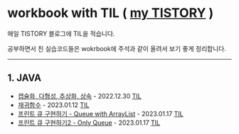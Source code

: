 # workbook with TIL ( [my TISTORY](https://ld-luee.tistory.com/) )

매일 TISTORY 블로그에 TIL을 적습니다.


공부하면서 친 실습코드들은 wokrbook에 주석과 같이 올려서 보기 좋게 정리합니다.

---


## 1. JAVA
- [캡슐화, 다형성, 추상화, 상속](https://github.com/mewluee/workbook/blob/main/interfaceExample/src/Main.java) - 2022.12.30 [TIL](https://ld-luee.tistory.com/15)
- [재귀함수](https://github.com/mewluee/workbook/blob/main/exercise/src/recursiveFunction/RecursiveFuctionExample.java) - 2023.01.12 [TIL](https://ld-luee.tistory.com/23)
- [프린트 큐 구현하기 - Queue with ArrayList](https://github.com/mewluee/workbook/blob/main/java/src/queueExample/QueueExample.java) - 2023.01.17 [TIL](https://ld-luee.tistory.com/24)
- [프린트 큐 구현하기2 - Only Queue](https://github.com/mewluee/workbook/blob/main/java/src/queueExample/QueueReference.java) - 2023.01.17 [TIL](https://ld-luee.tistory.com/24)
